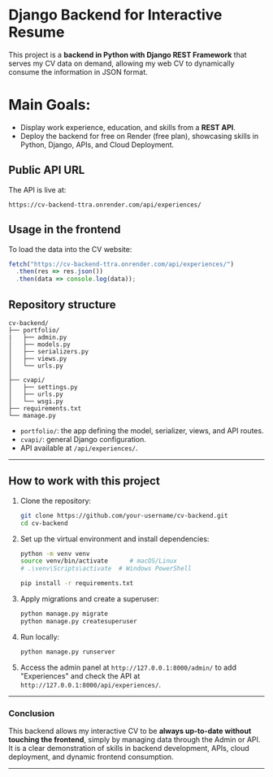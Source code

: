 # Django Backend for Interactive Resume

This project is a **backend in Python with Django REST Framework** that serves my CV data on demand, allowing my web CV to dynamically consume the information in JSON format.

# Main Goals:

- Display work experience, education, and skills from a **REST API**.
- Deploy the backend for free on Render (free plan), showcasing skills in  
  Python, Django, APIs, and Cloud Deployment.


## Public API URL

The API is live at:

```
https://cv-backend-ttra.onrender.com/api/experiences/
```


## Usage in the frontend

To load the data into the CV website:

```javascript
fetch("https://cv-backend-ttra.onrender.com/api/experiences/")
  .then(res => res.json())
  .then(data => console.log(data));
```


## Repository structure

```
cv-backend/
├── portfolio/
|   ├── admin.py
│   ├── models.py
│   ├── serializers.py
│   ├── views.py
│   └── urls.py
│   
├── cvapi/
│   ├── settings.py
│   ├── urls.py
│   └── wsgi.py
├── requirements.txt
└── manage.py
```

- `portfolio/`: the app defining the model, serializer, views, and API routes.
- `cvapi/`: general Django configuration.
- API available at `/api/experiences/`.

---

## How to work with this project

1. Clone the repository:

   ```bash
   git clone https://github.com/your-username/cv-backend.git
   cd cv-backend
   ```

2. Set up the virtual environment and install dependencies:

   ```bash
   python -m venv venv
   source venv/bin/activate      # macOS/Linux
   # .\venv\Scripts\activate  # Windows PowerShell

   pip install -r requirements.txt
   ```

3. Apply migrations and create a superuser:

   ```bash
   python manage.py migrate
   python manage.py createsuperuser
   ```

4. Run locally:

   ```bash
   python manage.py runserver
   ```

5. Access the admin panel at `http://127.0.0.1:8000/admin/` to add "Experiences" and check the API at `http://127.0.0.1:8000/api/experiences/`.

---

### Conclusion

This backend allows my interactive CV to be **always up-to-date without touching the frontend**, simply by managing data through the Admin or API.  
It is a clear demonstration of skills in backend development, APIs, cloud deployment, and dynamic frontend consumption.

---